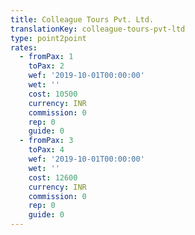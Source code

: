 ```yaml
---
title: Colleague Tours Pvt. Ltd.
translationKey: colleague-tours-pvt-ltd
type: point2point
rates:
  - fromPax: 1
    toPax: 2
    wef: '2019-10-01T00:00:00'
    wet: ''
    cost: 10500
    currency: INR
    commission: 0
    rep: 0
    guide: 0
  - fromPax: 3
    toPax: 4
    wef: '2019-10-01T00:00:00'
    wet: ''
    cost: 12600
    currency: INR
    commission: 0
    rep: 0
    guide: 0
---
```





